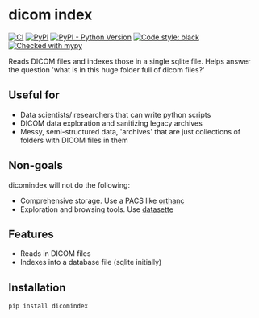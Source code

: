 # dicom index


[![CI](https://github.com/sjoerdk/dicomindex/actions/workflows/build.yml/badge.svg?branch=master)](https://github.com/sjoerdk/dicomindex/actions/workflows/build.yml?query=branch%3Amaster)
[![PyPI](https://img.shields.io/pypi/v/dicomindex)](https://pypi.org/project/dicomindex/)
[![PyPI - Python Version](https://img.shields.io/pypi/pyversions/dicomindex)](https://pypi.org/project/dicomindex/)
[![Code style: black](https://img.shields.io/badge/code%20style-black-000000.svg)](https://github.com/psf/black)
[![Checked with mypy](http://www.mypy-lang.org/static/mypy_badge.svg)](http://mypy-lang.org/)

Reads DICOM files and indexes those in a single sqlite file. Helps answer the question 'what is in this huge folder full of dicom files?'


## Useful for
* Data scientists/ researchers that can write python scripts 
* DICOM data exploration and sanitizing legacy archives
* Messy, semi-structured data, 'archives' that are just collections of folders with DICOM files in them

## Non-goals
dicomindex will not do the following:
* Comprehensive storage. Use a PACS like [orthanc](https://www.orthanc-server.com)
* Exploration and browsing tools. Use [datasette](https://datasette.io/) 

## Features
* Reads in DICOM files
* Indexes into a database file (sqlite initially)

## Installation 

```
pip install dicomindex
```

